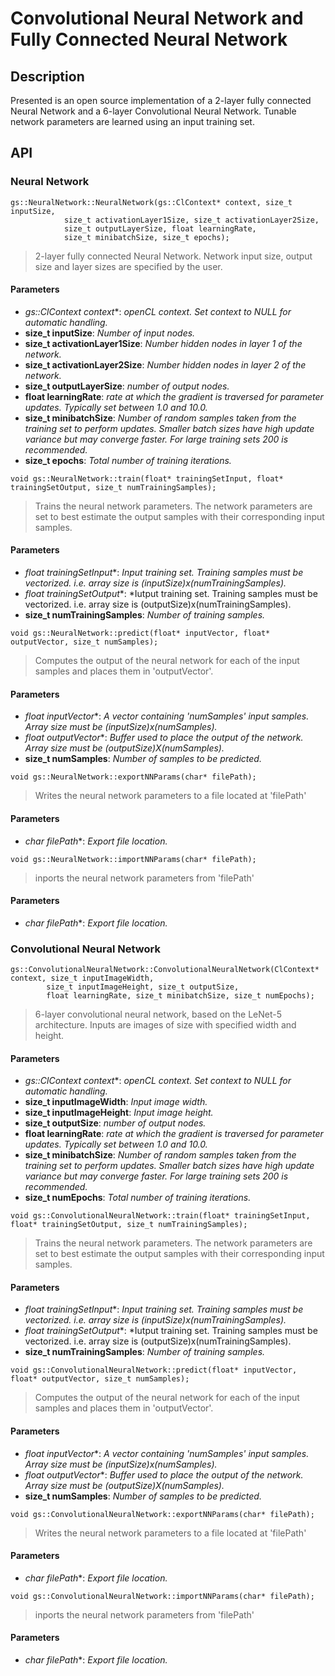 # Convolutional Neural Network and Fully Connected Neural Network

## Description
Presented is an open source implementation of a 2-layer fully connected Neural Network and a 6-layer Convolutional Neural Network. Tunable network parameters are learned using an input training set.

## API

### Neural Network

```
gs::NeuralNetwork::NeuralNetwork(gs::ClContext* context, size_t inputSize, 
			size_t activationLayer1Size, size_t activationLayer2Size, 
			size_t outputLayerSize, float learningRate, 
			size_t minibatchSize, size_t epochs);
```
> 2-layer fully connected Neural Network. Network input size, output size and layer sizes are specified by the user.
#### Parameters
+ **gs::ClContext* context**: *openCL context. Set context to NULL for automatic handling.*
+ **size_t inputSize**: *Number of input nodes.*
+ **size_t activationLayer1Size**: *Number hidden nodes in layer 1 of the network.*
+ **size_t activationLayer2Size**: *Number hidden nodes in layer 2 of the network.*
+ **size_t outputLayerSize**: *number of output nodes.*
+ **float learningRate**: *rate at which the gradient is traversed for parameter updates. Typically set between 1.0 and 10.0.*
+ **size_t minibatchSize**: *Number of random samples taken from the training set to perform updates. Smaller batch sizes have high update variance but may converge faster. For large training sets 200 is recommended.*
+ **size_t epochs**: *Total number of training iterations.*




```
void gs::NeuralNetwork::train(float* trainingSetInput, float* trainingSetOutput, size_t numTrainingSamples);
```
> Trains the neural network parameters. The network parameters are set to best estimate the output samples with their corresponding input samples.
#### Parameters
+ **float* trainingSetInput**: *Input training set. Training samples must be vectorized. i.e. array size is (inputSize)x(numTrainingSamples).*
+ **float* trainingSetOutput**: *Iutput training set. Training samples must be vectorized. i.e. array size is (outputSize)x(numTrainingSamples).
+ **size_t numTrainingSamples**: *Number of training samples.*




```
void gs::NeuralNetwork::predict(float* inputVector, float* outputVector, size_t numSamples);
```
> Computes the output of the neural network for each of the input samples and places them in 'outputVector'.
#### Parameters
+ **float* inputVector**: *A vector containing 'numSamples' input samples. Array size must be (inputSize)x(numSamples).*  
+ **float* outputVector**: *Buffer used to place the output of the network. Array size must be (outputSize)X(numSamples).*
+ **size_t numSamples**: *Number of samples to be predicted.*




```
void gs::NeuralNetwork::exportNNParams(char* filePath);
```
> Writes the neural network parameters to a file located at 'filePath' 
#### Parameters
+ **char* filePath**: *Export file location.*




```
void gs::NeuralNetwork::importNNParams(char* filePath);
```
>inports the neural network parameters from 'filePath'
#### Parameters
+ **char* filePath**: *Export file location.*






### Convolutional Neural Network

```
gs::ConvolutionalNeuralNetwork::ConvolutionalNeuralNetwork(ClContext* context, size_t inputImageWidth, 
		size_t inputImageHeight, size_t outputSize, 
		float learningRate, size_t minibatchSize, size_t numEpochs);
```
> 6-layer convolutional neural network, based on the LeNet-5 architecture. Inputs are images of size with specified width and height.
#### Parameters
+ **gs::ClContext* context**: *openCL context. Set context to NULL for automatic handling.*
+ **size_t inputImageWidth**: *Input image width.*
+ **size_t inputImageHeight**: *Input image height.*
+ **size_t outputSize**: *number of output nodes.*
+ **float learningRate**: *rate at which the gradient is traversed for parameter updates. Typically set between 1.0 and 10.0.*
+ **size_t minibatchSize**: *Number of random samples taken from the training set to perform updates. Smaller batch sizes have high update variance but may converge faster. For large training sets 200 is recommended.*
+ **size_t numEpochs**: *Total number of training iterations.*




```
void gs::ConvolutionalNeuralNetwork::train(float* trainingSetInput, float* trainingSetOutput, size_t numTrainingSamples);
```
> Trains the neural network parameters. The network parameters are set to best estimate the output samples with their corresponding input samples.
#### Parameters
+ **float* trainingSetInput**: *Input training set. Training samples must be vectorized. i.e. array size is (inputSize)x(numTrainingSamples).*
+ **float* trainingSetOutput**: *Iutput training set. Training samples must be vectorized. i.e. array size is (outputSize)x(numTrainingSamples).
+ **size_t numTrainingSamples**: *Number of training samples.*




```
void gs::ConvolutionalNeuralNetwork::predict(float* inputVector, float* outputVector, size_t numSamples);
```
> Computes the output of the neural network for each of the input samples and places them in 'outputVector'.
#### Parameters
+ **float* inputVector**: *A vector containing 'numSamples' input samples. Array size must be (inputSize)x(numSamples).*  
+ **float* outputVector**: *Buffer used to place the output of the network. Array size must be (outputSize)X(numSamples).*
+ **size_t numSamples**: *Number of samples to be predicted.*




```
void gs::ConvolutionalNeuralNetwork::exportNNParams(char* filePath);
```
> Writes the neural network parameters to a file located at 'filePath' 
#### Parameters
+ **char* filePath**: *Export file location.*




```
void gs::ConvolutionalNeuralNetwork::importNNParams(char* filePath);
```
>inports the neural network parameters from 'filePath'
#### Parameters
+ **char* filePath**: *Export file location.*